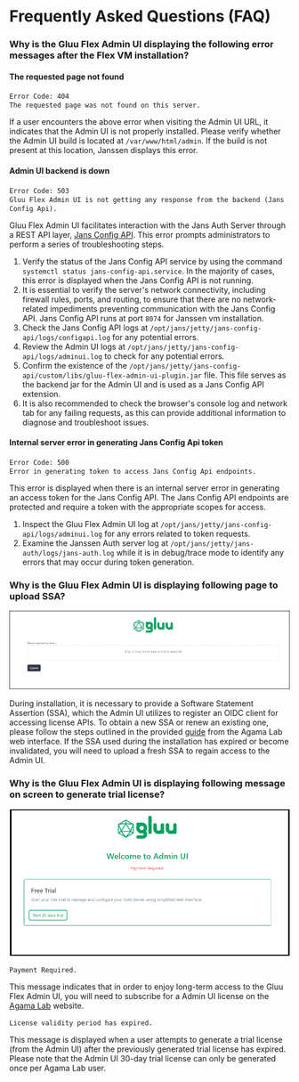 # Frequently Asked Questions (FAQ)


### Why is the Gluu Flex Admin UI displaying the following error messages after the Flex VM installation?


#### The requested page not found

```text
Error Code: 404
The requested page was not found on this server.
```

If a user encounters the above error when visiting the Admin UI URL, it indicates that the Admin UI is not properly installed. Please verify whether the Admin UI build is located at `/var/www/html/admin`. If the build is not present at this location, Janssen displays this error.

####  Admin UI backend is down

```text
Error Code: 503
Gluu Flex Admin UI is not getting any response from the backend (Jans Config Api).
```

Gluu Flex Admin UI facilitates interaction with the Jans Auth Server through a REST API layer, [Jans Config API](https://docs.jans.io/vreplace-janssen-version/contribute/implementation-design/jans-config-api/). This error prompts administrators to perform a series of troubleshooting steps.

1. Verify the status of the Jans Config API service by using the command `systemctl status jans-config-api.service`. In the majority of cases, this error is displayed when the Jans Config API is not running. 
2. It is essential to verify the server's network connectivity, including firewall rules, ports, and routing, to ensure that there are no network-related impediments preventing communication with the Jans Config API. Jans Config API runs at port `8074` for Janssen vm installation.
3. Check the Jans Config API logs at `/opt/jans/jetty/jans-config-api/logs/configapi.log` for any potential errors.
4. Review the Admin UI logs at `/opt/jans/jetty/jans-config-api/logs/adminui.log` to check for any potential errors.
5. Confirm the existence of the `/opt/jans/jetty/jans-config-api/custom/libs/gluu-flex-admin-ui-plugin.jar` file. This file serves as the backend jar for the Admin UI and is used as a Jans Config API extension.
6. It is also recommended to check the browser's console log and network tab for any failing requests, as this can provide additional information to diagnose and troubleshoot issues.

#### Internal server error in generating Jans Config Api token 

```text
Error Code: 500
Error in generating token to access Jans Config Api endpoints.
```

This error is displayed when there is an internal server error in generating an access token for the Jans Config API. The Jans Config API endpoints are protected and require a token with the appropriate scopes for access.

1. Inspect the Gluu Flex Admin UI log at `/opt/jans/jetty/jans-config-api/logs/adminui.log` for any errors related to token requests.
2. Examine the Janssen Auth server log at `/opt/jans/jetty/jans-auth/logs/jans-auth.log` while it is in debug/trace mode to identify any errors that may occur during token generation. 

### Why is the Gluu Flex Admin UI is displaying following page to upload SSA? 

![image](../../assets/admin-ui/upload-ssa.png)

During installation, it is necessary to provide a Software Statement Assertion (SSA), which the Admin UI utilizes to register an OIDC client for accessing license APIs. To obtain a new SSA or renew an existing one, please follow the steps outlined in the provided [guide](../../install/software-statements/ssa.md) from the Agama Lab web interface. If the SSA used during the installation has expired or become invalidated, you will need to upload a fresh SSA to regain access to the Admin UI.

### Why is the Gluu Flex Admin UI is displaying following message on screen to generate trial license?

![image](../../assets/admin-ui/license-error-payment-required.png)

```text
Payment Required.
```

This message indicates that in order to enjoy long-term access to the Gluu Flex Admin UI, you will need to subscribe for a Admin UI license on the [Agama Lab](https://cloud.gluu.org/agama-lab) website.

```text
License validity period has expired.
```

This message is displayed when a user attempts to generate a trial license (from the Admin UI) after the previously generated trial license has expired. Please note that the Admin UI 30-day trial license can only be generated once per Agama Lab user.  